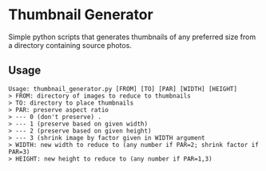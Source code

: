 # Thumbnail Generator

Simple python scripts that generates thumbnails of any preferred size from a directory containing source photos. 

## Usage

```
Usage: thumbnail_generator.py [FROM] [TO] [PAR] [WIDTH] [HEIGHT] 
> FROM: directory of images to reduce to thumbnails 
> TO: directory to place thumbnails  
> PAR: preserve aspect ratio  
> --- 0 (don't preserve) . 
> --- 1 (preserve based on given width) 
> --- 2 (preserve based on given height) 
> --- 3 (shrink image by factor given in WIDTH argument  
> WIDTH: new width to reduce to (any number if PAR=2; shrink factor if PAR=3)  
> HEIGHT: new height to reduce to (any number if PAR=1,3) 
```
